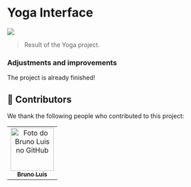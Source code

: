 # Yoga Interface


<img src="./fotoreadme/fototeste.jpeg">

> Result of the Yoga project.

### Adjustments and improvements

The project is already finished!

## 🤝 Contributors

We thank the following people who contributed to this project:

<table>
  <tr>
    <td align="center">
      <a href="#">
        <img src="https://i.picasion.com/pic91/c31713c3fe0b077016e2cc6d6b18ee2b.gif" width="100px;" alt="Foto do Bruno Luis no GitHub"/><br>
        <sub>
          <b>Bruno Luis</b>
        </sub>
      </a>
    </td>
  </tr>
</table>


